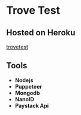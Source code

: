 # Trove Test
## Hosted on Heroku 
[trovetest](throvetest.herokuapp.com)

## Tools

- **Nodejs**
- **Puppeteer**
- **Mongodb**
- **NanoID**
- **Paystack Api**
